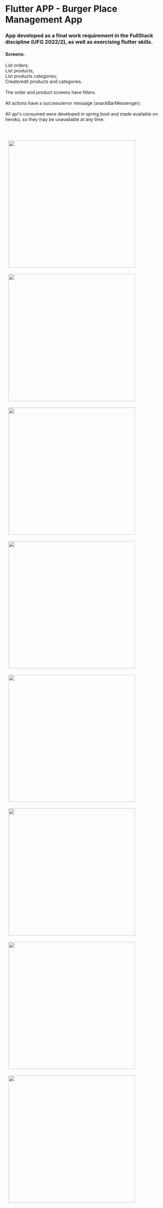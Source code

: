 # Flutter APP - Burger Place Management App

### App developed as a final work requirement in the FullStack discipline (UFG 2022/2), as well as exercising flutter skills.

#### Screens:

List orders;
<br>
List products;
<br>
List products categories;
<br>
Create/edit products and categories.
<br><br>
The order and product screens have filters.
<br><br>
All actions have a success/error message (snackBarMessenger).
<br><br>
All api's consumed were developed in spring boot and made available on heroku, so they may be unavailable at any time.
<br><br><br>


<img src="https://user-images.githubusercontent.com/45150141/189739150-93facc7d-b736-4fa7-9526-4f95dd63b685.png" width="400px" style="margin: 10px;">
<img src="https://user-images.githubusercontent.com/45150141/189739156-3e905f8e-7c97-43ad-80a4-4d4ac4b4d704.png" width="400px" style="margin: 10px;">
<img src="https://user-images.githubusercontent.com/45150141/189739161-181ae364-2b31-480c-b8aa-80b439a72a95.png" width="400px" style="margin: 10px;">
<img src="https://user-images.githubusercontent.com/45150141/189739164-b50674b4-f99a-4da7-b3fb-a485e8e90d55.png" width="400px" style="margin: 10px;">
<img src="https://user-images.githubusercontent.com/45150141/189739166-5a33b6d0-d02e-45be-bd70-c4b431367f1c.png" width="400px" style="margin: 10px;">
<img src="https://user-images.githubusercontent.com/45150141/189739167-24c70107-4972-4f3f-81fc-e8dcb9b6115b.png" width="400px" style="margin: 10px;">
<img src="https://user-images.githubusercontent.com/45150141/189739169-6d8ead69-6ac7-4b07-ab56-5bee6f497026.png" width="400px" style="margin: 10px;">
<img src="https://user-images.githubusercontent.com/45150141/189739170-30836539-7140-427c-9c4e-783151fb0c2a.png" width="400px" style="margin: 10px;">
